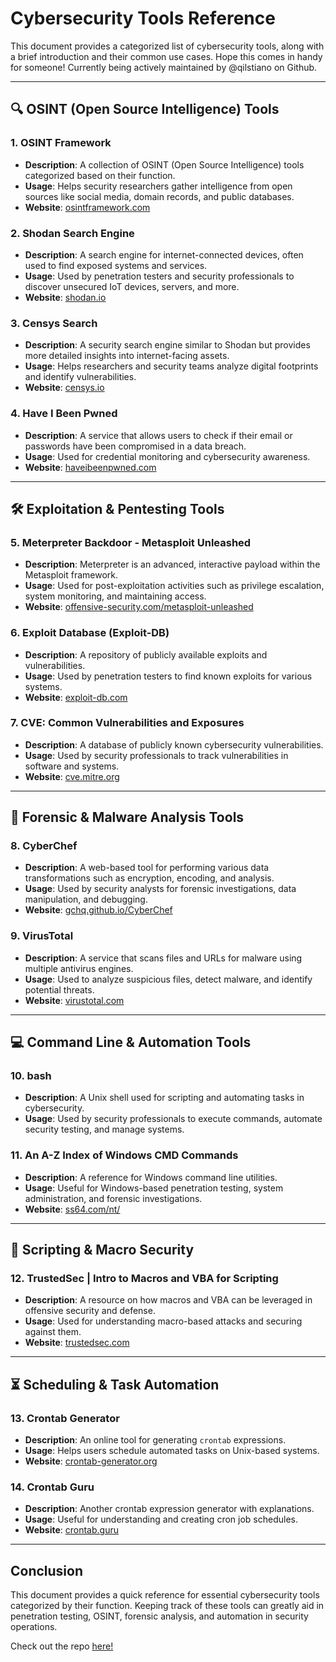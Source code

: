 # Cybersecurity Tools Reference

This document provides a categorized list of cybersecurity tools, along with a brief introduction and their common use cases. Hope this comes in handy for someone! Currently being actively maintained by @qilstiano on Github.

---

## 🔍 **OSINT (Open Source Intelligence) Tools**

### 1. **OSINT Framework**
   - **Description**: A collection of OSINT (Open Source Intelligence) tools categorized based on their function.
   - **Usage**: Helps security researchers gather intelligence from open sources like social media, domain records, and public databases.
   - **Website**: [osintframework.com](https://osintframework.com)

### 2. **Shodan Search Engine**
   - **Description**: A search engine for internet-connected devices, often used to find exposed systems and services.
   - **Usage**: Used by penetration testers and security professionals to discover unsecured IoT devices, servers, and more.
   - **Website**: [shodan.io](https://www.shodan.io)

### 3. **Censys Search**
   - **Description**: A security search engine similar to Shodan but provides more detailed insights into internet-facing assets.
   - **Usage**: Helps researchers and security teams analyze digital footprints and identify vulnerabilities.
   - **Website**: [censys.io](https://censys.io)

### 4. **Have I Been Pwned**
   - **Description**: A service that allows users to check if their email or passwords have been compromised in a data breach.
   - **Usage**: Used for credential monitoring and cybersecurity awareness.
   - **Website**: [haveibeenpwned.com](https://haveibeenpwned.com)

---

## 🛠 **Exploitation & Pentesting Tools**

### 5. **Meterpreter Backdoor - Metasploit Unleashed**
   - **Description**: Meterpreter is an advanced, interactive payload within the Metasploit framework.
   - **Usage**: Used for post-exploitation activities such as privilege escalation, system monitoring, and maintaining access.
   - **Website**: [offensive-security.com/metasploit-unleashed](https://www.offensive-security.com/metasploit-unleashed/)

### 6. **Exploit Database (Exploit-DB)**
   - **Description**: A repository of publicly available exploits and vulnerabilities.
   - **Usage**: Used by penetration testers to find known exploits for various systems.
   - **Website**: [exploit-db.com](https://www.exploit-db.com)

### 7. **CVE: Common Vulnerabilities and Exposures**
   - **Description**: A database of publicly known cybersecurity vulnerabilities.
   - **Usage**: Used by security professionals to track vulnerabilities in software and systems.
   - **Website**: [cve.mitre.org](https://cve.mitre.org)

---

## 🔬 **Forensic & Malware Analysis Tools**

### 8. **CyberChef**
   - **Description**: A web-based tool for performing various data transformations such as encryption, encoding, and analysis.
   - **Usage**: Used by security analysts for forensic investigations, data manipulation, and debugging.
   - **Website**: [gchq.github.io/CyberChef](https://gchq.github.io/CyberChef/)

### 9. **VirusTotal**
   - **Description**: A service that scans files and URLs for malware using multiple antivirus engines.
   - **Usage**: Used to analyze suspicious files, detect malware, and identify potential threats.
   - **Website**: [virustotal.com](https://www.virustotal.com)

---

## 💻 **Command Line & Automation Tools**

### 10. **bash**
   - **Description**: A Unix shell used for scripting and automating tasks in cybersecurity.
   - **Usage**: Used by security professionals to execute commands, automate security testing, and manage systems.

### 11. **An A-Z Index of Windows CMD Commands**
   - **Description**: A reference for Windows command line utilities.
   - **Usage**: Useful for Windows-based penetration testing, system administration, and forensic investigations.
   - **Website**: [ss64.com/nt/](https://ss64.com/nt/)

---

## 🎯 **Scripting & Macro Security**

### 12. **TrustedSec | Intro to Macros and VBA for Scripting**
   - **Description**: A resource on how macros and VBA can be leveraged in offensive security and defense.
   - **Usage**: Used for understanding macro-based attacks and securing against them.
   - **Website**: [trustedsec.com](https://www.trustedsec.com)

---

## ⏳ **Scheduling & Task Automation**

### 13. **Crontab Generator**
   - **Description**: An online tool for generating `crontab` expressions.
   - **Usage**: Helps users schedule automated tasks on Unix-based systems.
   - **Website**: [crontab-generator.org](https://crontab-generator.org)

### 14. **Crontab Guru**
   - **Description**: Another crontab expression generator with explanations.
   - **Usage**: Useful for understanding and creating cron job schedules.
   - **Website**: [crontab.guru](https://crontab.guru)

---

## Conclusion
This document provides a quick reference for essential cybersecurity tools categorized by their function. Keeping track of these tools can greatly aid in penetration testing, OSINT, forensic analysis, and automation in security operations.

Check out the repo [here!](https://github.com/qilstiano/red-team-shtuff)
